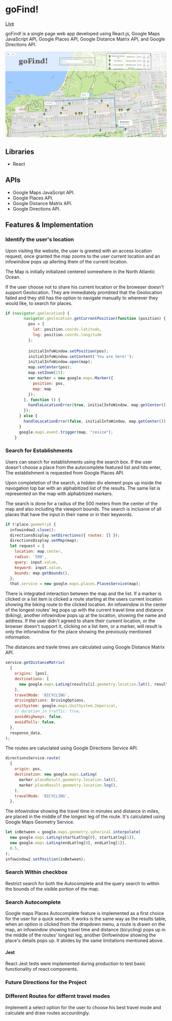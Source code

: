 # goFind!

[Live](https://younis.site/gofind/)

goFind! is a single page web app developed using React.js, Google Maps JavaScript API, Google Places API, Google Distance Matrix API, and Google Directions API.

![homepage](./images/gofind.png)

## Libraries

* React

## APIs

* Google Maps JavaScript API.
* Google Places API.
* Google Distance Matrix API.
* Google Directions API.

## Features & Implementation

### Identify the user's location

Upon visiting the website, the user is greeted with an access location request, once granted the map zooms to the user current location and an infowindow pops up allerting them of the current location.

The Map is initially initialized centered somewhere in the North Atlantic Ocean.

If the user choose not to share his current location or the broweser doesn't support Geolocation. They are immediately prombted that the Geolocation failed and they still has the option to navigate manually to wherever they would like, to search for places.

```js
if (navigator.geolocation) {
        navigator.geolocation.getCurrentPosition(function (position) {
          pos = {
            lat: position.coords.latitude,
            lng: position.coords.longitude
          };

          initialInfoWindow.setPosition(pos);
          initialInfoWindow.setContent('You are here!');
          initialInfoWindow.open(map);
          map.setCenter(pos);
          map.setZoom(15);
          var marker = new google.maps.Marker({
            position: pos,
            map: map
          });
        }, function () {
          handleLocationError(true, initialInfoWindow, map.getCenter());
        });
      } else {
        handleLocationError(false, initialInfoWindow, map.getCenter());
      }
      google.maps.event.trigger(map, "resize");
    }
```

### Search for Establishments

Users can search for establishments using the search box. If the user doesn't choose a place from the autocomplete featured list and hits enter, The establishment is requested from Google Places API.

Upon completetion of the search, a hidden div element pops up inside the navogation top bar with an alphabitized list of the results. The same list is represented on the map with alphabitized markers.

The search is done for a radius of the 500 meters from the center of the map and also including the viewport bounds. The search is inclusive of all places that have the input in their name or in their keywords.

```js
if (!place.geometry) {
  infowindow2.close();
  directionsDisplay.setDirections({ routes: [] });
  directionsDisplay.setMap(map);
  let request = {
    location: map.center,
    radius: '500',
    query: input.value,
    keyword: input.value,
    bounds: map.getBounds(),
  };
  that.service = new google.maps.places.PlacesService(map);
```

There is integrated interaction between the map and the list. If a marker is clicked or a list item is clicked a route starting at the users current location showing the biking route to the clicked location. An infowindow in the center of the longest routes' leg pops up with the current travel time and distance (biking), another infowindow pops up at the location, showing the name and address. If the user didn't agreed to share their cureent location, or the browser doesn't support it, clicking on a list item, or a marker, will result is only the inforwindow for the place showing the previously mentioned information.

The distances and travle times are calculated using Google Distance Matrix API.

```js
service.getDistanceMatrix(
  {
    origins: [pos],
    destinations: [
      new google.maps.LatLng(results[i].geometry.location.lat(), results[i].geometry.location.lng()),
    ],
    travelMode: 'BICYCLING',
    drivingOptions: DrivingOptions,
    unitSystem: google.maps.UnitSystem.Imperical,
    // duration_in_traffic: true,
    avoidHighways: false,
    avoidTolls: false,
  },
  response_data,
);
```

The routes are caluclated using Google Directions Service API.

```js
directionsService.route(
  {
    origin: pos,
    destination: new google.maps.LatLng(
      marker.placeResult.geometry.location.lat(),
      marker.placeResult.geometry.location.lng(),
    ),
    travelMode: 'BICYCLING',
  },
```

The infowindow showing the travel time in minutes and distance in miles, are placed in the middle of the longest leg of the route. It's calculated using Google Maps Geometry Service.

```js
let inBetween = google.maps.geometry.spherical.interpolate(
  new google.maps.LatLng(startLatlng[0], startLatlng[1]),
  new google.maps.LatLng(endLatlng[0], endLatlng[1]),
  0.5,
);
infowindow2.setPosition(inBetween);
```
### Search Within checkbox

Restrict search for both the Autocomplete and the query search to within the bounds of the visible portion of the map.

### Search Autocomplete

Google maps Places Autocomplete feature is implemented as a first choice for the user for a quick search. It works is the same way as the results table, when an option is clicked from the dropdown menu, a route is drawn on the map, an infowindow showing travel time and distance (bicycling) pops up in the middle of the routes' longest leg, another 0infowindow showing the place's details pops up. It abides by the same limitations mentioned above.

#### Jest

React Jest tests were implemented during production to test basic functionality of react components.

### Future Directions for the Project

### Different Routes for differnt travel modes

Implement a select option for the user to choose his best travel mode and calculate and draw routes accourdingly.